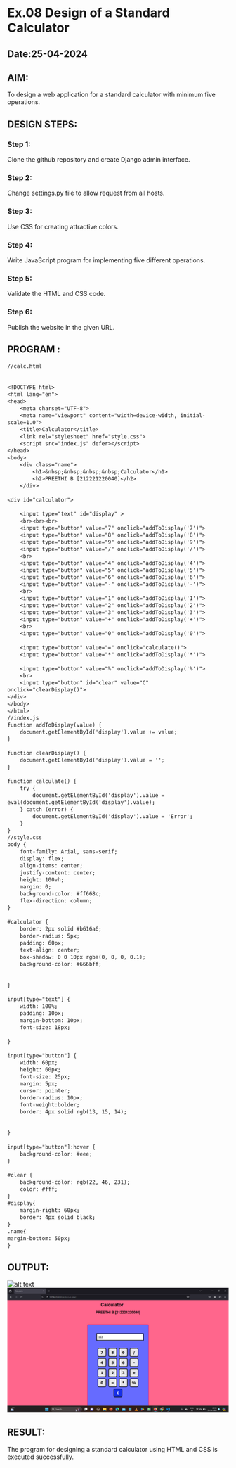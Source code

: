 # Ex.08 Design of a Standard Calculator
## Date:25-04-2024

## AIM:
To design a web application for a standard calculator with minimum five operations.

## DESIGN STEPS:

### Step 1:
Clone the github repository and create Django admin interface.

### Step 2:
Change settings.py file to allow request from all hosts.

### Step 3:
Use CSS for creating attractive colors.

### Step 4:
Write JavaScript program for implementing five different operations.

### Step 5:
Validate the HTML and CSS code.

### Step 6:
Publish the website in the given URL.

## PROGRAM :
~~~
//calc.html


<!DOCTYPE html>
<html lang="en">
<head>
    <meta charset="UTF-8">
    <meta name="viewport" content="width=device-width, initial-scale=1.0">
    <title>Calculator</title>
    <link rel="stylesheet" href="style.css">
    <script src="index.js" defer></script>
</head>
<body>
    <div class="name">
        <h1>&nbsp;&nbsp;&nbsp;&nbsp;Calculator</h1>
        <h2>PREETHI B [212221220040]</h2>
    </div>

<div id="calculator">
   
    <input type="text" id="display" >
    <br><br><br>
    <input type="button" value="7" onclick="addToDisplay('7')">
    <input type="button" value="8" onclick="addToDisplay('8')">
    <input type="button" value="9" onclick="addToDisplay('9')">
    <input type="button" value="/" onclick="addToDisplay('/')">
    <br>
    <input type="button" value="4" onclick="addToDisplay('4')">
    <input type="button" value="5" onclick="addToDisplay('5')">
    <input type="button" value="6" onclick="addToDisplay('6')">
    <input type="button" value="-" onclick="addToDisplay('-')">
    <br>
    <input type="button" value="1" onclick="addToDisplay('1')">
    <input type="button" value="2" onclick="addToDisplay('2')">
    <input type="button" value="3" onclick="addToDisplay('3')">
    <input type="button" value="+" onclick="addToDisplay('+')">
    <br>
    <input type="button" value="0" onclick="addToDisplay('0')">
    
    <input type="button" value="=" onclick="calculate()">
    <input type="button" value="*" onclick="addToDisplay('*')">
   
    <input type="button" value="%" onclick="addToDisplay('%')">
    <br>
    <input type="button" id="clear" value="C" onclick="clearDisplay()">
</div>
</body>
</html>
//index.js
function addToDisplay(value) {
    document.getElementById('display').value += value;
}

function clearDisplay() {
    document.getElementById('display').value = '';
}

function calculate() {
    try {
        document.getElementById('display').value = eval(document.getElementById('display').value);
    } catch (error) {
        document.getElementById('display').value = 'Error';
    }
}
//style.css
body {
    font-family: Arial, sans-serif;
    display: flex;
    align-items: center;
    justify-content: center;
    height: 100vh;
    margin: 0;
    background-color: #ff668c;
    flex-direction: column;
}

#calculator {
    border: 2px solid #b616a6;
    border-radius: 5px;
    padding: 60px;
    text-align: center;
    box-shadow: 0 0 10px rgba(0, 0, 0, 0.1);
    background-color: #666bff;


}

input[type="text"] {
    width: 100%;
    padding: 10px;
    margin-bottom: 10px;
    font-size: 18px;
   
}

input[type="button"] {
    width: 60px;
    height: 60px;
    font-size: 25px;
    margin: 5px;
    cursor: pointer;
    border-radius: 10px;
    font-weight:bolder;
    border: 4px solid rgb(13, 15, 14);
    

}

input[type="button"]:hover {
    background-color: #eee;
}

#clear {
    background-color: rgb(22, 46, 231);
    color: #fff;
}
#display{
    margin-right: 60px;
    border: 4px solid black;
}
.name{
margin-bottom: 50px;
}

~~~
## OUTPUT:
![alt text](<Screenshot 2024-04-25 203032.png>)
![alt text](<Screenshot 2024-04-25 203141.png>)
## RESULT:
The program for designing a standard calculator using HTML and CSS is executed successfully.
